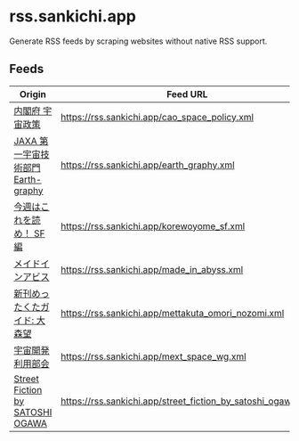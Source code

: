 # rss.sankichi.app

Generate RSS feeds by scraping websites without native RSS support.

## Feeds

Origin | Feed URL
-- | --
[内閣府 宇宙政策](https://www8.cao.go.jp/space/index.html) | https://rss.sankichi.app/cao_space_policy.xml
[JAXA 第一宇宙技術部門 Earth-graphy](https://earth.jaxa.jp/ja/earthview/index.html) | https://rss.sankichi.app/earth_graphy.xml
[今週はこれを読め！ SF編](https://www.webdoku.jp/newshz/maki/) | https://rss.sankichi.app/korewoyome_sf.xml
[メイドインアビス](https://webcomicgamma.takeshobo.co.jp/manga/madeinabyss/) | https://rss.sankichi.app/made_in_abyss.xml
[新刊めったくたガイド: 大森望](https://www.webdoku.jp/mettakuta/omori_nozomi/) | https://rss.sankichi.app/mettakuta_omori_nozomi.xml
[宇宙開発利用部会](https://www.mext.go.jp/b_menu/shingi/gijyutu/gijyutu2/059/index.htm) | https://rss.sankichi.app/mext_space_wg.xml
[Street Fiction by SATOSHI OGAWA](https://audee.jp/program/show/300005062) | https://rss.sankichi.app/street_fiction_by_satoshi_ogawa.xml
